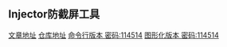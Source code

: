 ## Injector防截屏工具
[文章地址](https://www.luogu.com.cn/article/3hrdfvfz)
[仓库地址](https://github.com/gitpetyr/Injector-cap)
[命令行版本 密码:114514](https://wwzk.lanzouo.com/iTQDY31j84zg)
[图形化版本 密码:114514](https://wwzk.lanzouo.com/igG7a31kn7kf)
